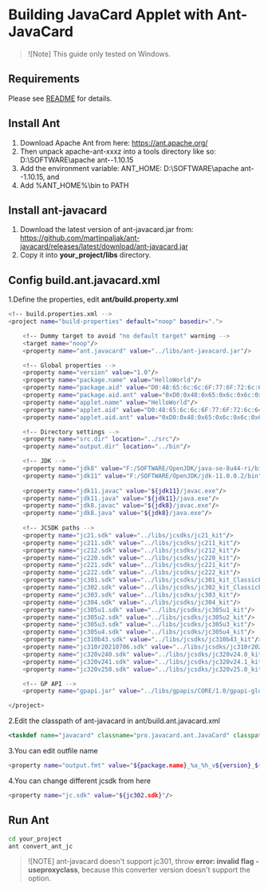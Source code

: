 # Building JavaCard Applet with Ant-JavaCard

>![Note] This guide only tested on Windows.

## Requirements

Please see [README](README.md) for details.

## Install Ant

1. Download Apache Ant from here: https://ant.apache.org/
2. Then unpack apache-ant-xxxz into a tools directory like so: D:\SOFTWARE\apache ant--1.10.15
3. Add the environment variable: ANT_HOME: D:\SOFTWARE\apache ant--1.10.15, and
4. Add %ANT_HOME%\bin to PATH

## Install ant-javacard

1. Download the latest version of ant-javacard.jar from:
    https://github.com/martinpaljak/ant-javacard/releases/latest/download/ant-javacard.jar
2. Copy it into **your_project/libs** directory.

## Config build.ant.javacard.xml

1.Define the properties, edit **ant/build.property.xml**

```bash
<!-- build.properties.xml -->
<project name="build-properties" default="noop" basedir=".">

    <!-- Dummy target to avoid "no default target" warning -->
    <target name="noop"/>
	<property name="ant.javacard" value="../libs/ant-javacard.jar"/>

    <!-- Global properties -->
    <property name="version" value="1.0"/>
    <property name="package.name" value="HelloWorld"/>
    <property name="package.aid" value="D0:48:65:6c:6c:6F:77:6F:72:6c:64"/>
    <property name="package.aid.ant" value="0xD0:0x48:0x65:0x6c:0x6c:0x6F:0x77:0x6F:0x72:0x6c:0x64"/>
    <property name="applet.name" value="HelloWorld"/>
    <property name="applet.aid" value="D0:48:65:6c:6c:6F:77:6F:72:6c:64:00"/>
    <property name="applet.aid.ant" value="0xD0:0x48:0x65:0x6c:0x6c:0x6F:0x77:0x6F:0x72:0x6c:0x64:0x00"/>

    <!-- Directory settings -->
    <property name="src.dir" location="../src"/>
    <property name="output.dir" location="../bin"/>

    <!-- JDK -->
	<property name="jdk8" value="F:/SOFTWARE/OpenJDK/java-se-8u44-ri/bin"/>
	<property name="jdk11" value="F:/SOFTWARE/OpenJDK/jdk-11.0.0.2/bin"/>
	
    <property name="jdk11.javac" value="${jdk11}/javac.exe"/>
	<property name="jdk11.java" value="${jdk11}/java.exe"/>
	<property name="jdk8.javac" value="${jdk8}/javac.exe"/>
	<property name="jdk8.java" value="${jdk8}/java.exe"/>
	
	<!-- JCSDK paths -->
    <property name="jc21.sdk" value="../libs/jcsdks/jc21_kit"/>
    <property name="jc211.sdk" value="../libs/jcsdks/jc211_kit"/>
    <property name="jc212.sdk" value="../libs/jcsdks/jc212_kit"/>
    <property name="jc220.sdk" value="../libs/jcsdks/jc220_kit"/>
    <property name="jc221.sdk" value="../libs/jcsdks/jc221_kit"/>
    <property name="jc222.sdk" value="../libs/jcsdks/jc222_kit"/>
    <property name="jc301.sdk" value="../libs/jcsdks/jc301_kit_ClassicEdition"/>
    <property name="jc302.sdk" value="../libs/jcsdks/jc302_kit_ClassicEdition"/>
    <property name="jc303.sdk" value="../libs/jcsdks/jc303_kit"/>
    <property name="jc304.sdk" value="../libs/jcsdks/jc304_kit"/>
    <property name="jc305u1.sdk" value="../libs/jcsdks/jc305u1_kit"/>
    <property name="jc305u2.sdk" value="../libs/jcsdks/jc305u2_kit"/>
    <property name="jc305u3.sdk" value="../libs/jcsdks/jc305u3_kit"/>
    <property name="jc305u4.sdk" value="../libs/jcsdks/jc305u4_kit"/>
    <property name="jc310b43.sdk" value="../libs/jcsdks/jc310b43_kit"/>
    <property name="jc310r20210706.sdk" value="../libs/jcsdks/jc310r20210706_kit"/>
    <property name="jc320v240.sdk" value="../libs/jcsdks/jc320v24.0_kit"/>
    <property name="jc320v241.sdk" value="../libs/jcsdks/jc320v24.1_kit"/>
    <property name="jc320v250.sdk" value="../libs/jcsdks/jc320v25.0_kit"/>

    <!-- GP API -->
    <property name="gpapi.jar" value="../libs/gpapis/CORE/1.0/gpapi-globalplatform.jar"/>

</project>
```

2.Edit the classpath of ant-javacard in ant/build.ant.javacard.xml

```xml
<taskdef name="javacard" classname="pro.javacard.ant.JavaCard" classpath="${ant.javacard}"/>
```
3.You can edit outfile name

```bash
<property name="output.fmt" value="${package.name}_%a_%h_v${version}_${date.strs}_JC%j_%J.cap"/>
```
4.You can change different jcsdk from here

  ```bash
  <property name="jc.sdk" value="${jc302.sdk}"/>
  ```

## Run Ant   

```bash
cd your_project
ant convert_ant_jc
```

>![NOTE]
>ant-javacard doesn't support jc301, throw **error: invalid flag -useproxyclass**, because this converter version doesn't support the option.
